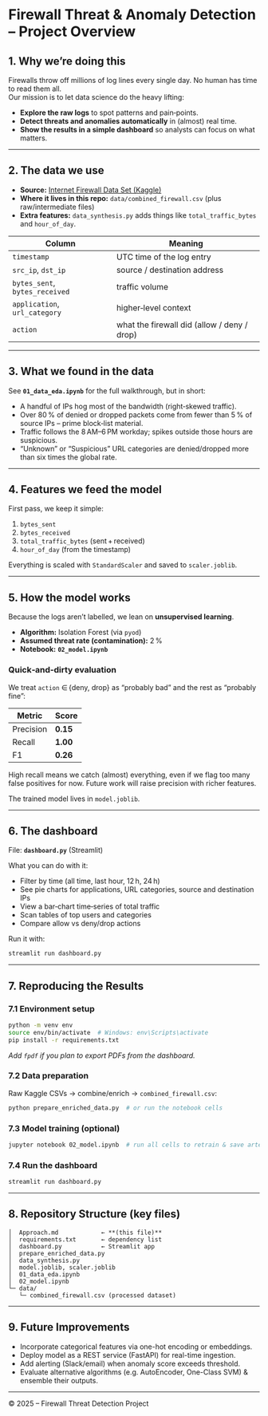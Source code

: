 # Firewall Threat & Anomaly Detection – Project Overview

## 1. Why we’re doing this
Firewalls throw off millions of log lines every single day. No human has time to read them all.  
Our mission is to let data science do the heavy lifting:

* **Explore the raw logs** to spot patterns and pain‑points.  
* **Detect threats and anomalies automatically** in (almost) real time.  
* **Show the results in a simple dashboard** so analysts can focus on what matters.

---

## 2. The data we use
* **Source:** [Internet Firewall Data Set (Kaggle)](https://www.kaggle.com/datasets/tunguz/internet-firewall-data-set)  
* **Where it lives in this repo:** `data/combined_firewall.csv` (plus raw/intermediate files)  
* **Extra features:** `data_synthesis.py` adds things like `total_traffic_bytes` and `hour_of_day`.

| Column | Meaning |
|--------|---------|
| `timestamp` | UTC time of the log entry |
| `src_ip`, `dst_ip` | source / destination address |
| `bytes_sent`, `bytes_received` | traffic volume |
| `application`, `url_category` | higher‑level context |
| `action` | what the firewall did (allow / deny / drop) |

---

## 3. What we found in the data
See **`01_data_eda.ipynb`** for the full walkthrough, but in short:

* A handful of IPs hog most of the bandwidth (right‑skewed traffic).  
* Over 80 % of denied or dropped packets come from fewer than 5 % of source IPs – prime block‑list material.  
* Traffic follows the 8 AM–6 PM workday; spikes outside those hours are suspicious.  
* “Unknown” or “Suspicious” URL categories are denied/dropped more than six times the global rate.

---

## 4. Features we feed the model
First pass, we keep it simple:

1. `bytes_sent`  
2. `bytes_received`  
3. `total_traffic_bytes` (sent + received)  
4. `hour_of_day` (from the timestamp)

Everything is scaled with `StandardScaler` and saved to `scaler.joblib`.

---

## 5. How the model works
Because the logs aren’t labelled, we lean on **unsupervised learning**.

* **Algorithm:** Isolation Forest (via `pyod`)  
* **Assumed threat rate (contamination):** 2 %  
* **Notebook:** **`02_model.ipynb`**

### Quick‑and‑dirty evaluation
We treat `action` ∈ {deny, drop} as “probably bad” and the rest as “probably fine”:

| Metric | Score |
|--------|-------|
| Precision | **0.15** |
| Recall | **1.00** |
| F1 | **0.26** |

High recall means we catch (almost) everything, even if we flag too many false positives for now. Future work will raise precision with richer features.

The trained model lives in `model.joblib`.

---

## 6. The dashboard
File: **`dashboard.py`** (Streamlit)

What you can do with it:

* Filter by time (all time, last hour, 12 h, 24 h)  
* See pie charts for applications, URL categories, source and destination IPs  
* View a bar‑chart time‑series of total traffic  
* Scan tables of top users and categories  
* Compare allow vs deny/drop actions

Run it with:
```bash
streamlit run dashboard.py
```

---
## 7. Reproducing the Results
### 7.1 Environment setup
```bash
python -m venv env
source env/bin/activate  # Windows: env\Scripts\activate
pip install -r requirements.txt
```
*Add `fpdf` if you plan to export PDFs from the dashboard.*

### 7.2 Data preparation
Raw Kaggle CSVs → combine/enrich → `combined_firewall.csv`:
```bash
python prepare_enriched_data.py  # or run the notebook cells
```
### 7.3 Model training (optional)
```bash
jupyter notebook 02_model.ipynb  # run all cells to retrain & save artefacts
```
### 7.4 Run the dashboard
```bash
streamlit run dashboard.py
```

---
## 8. Repository Structure (key files)
```
│  Approach.md            ← **(this file)**
│  requirements.txt       ← dependency list
│  dashboard.py           ← Streamlit app
│  prepare_enriched_data.py
│  data_synthesis.py
│  model.joblib, scaler.joblib
│  01_data_eda.ipynb
│  02_model.ipynb
└─ data/
   └─ combined_firewall.csv (processed dataset)
```

---
## 9. Future Improvements
* Incorporate categorical features via one-hot encoding or embeddings.
* Deploy model as a REST service (FastAPI) for real-time ingestion.
* Add alerting (Slack/email) when anomaly score exceeds threshold.
* Evaluate alternative algorithms (e.g. AutoEncoder, One-Class SVM) & ensemble their outputs.

---
© 2025 – Firewall Threat Detection Project 
